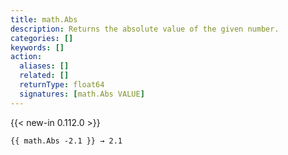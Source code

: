```yaml
---
title: math.Abs
description: Returns the absolute value of the given number.
categories: []
keywords: []
action:
  aliases: []
  related: []
  returnType: float64
  signatures: [math.Abs VALUE]
---
```


{{< new-in 0.112.0 >}}

```go-html-template
{{ math.Abs -2.1 }} → 2.1
```
